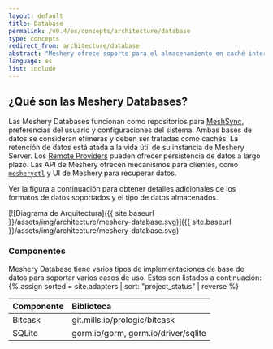 ```yaml
---
layout: default
title: Database
permalink: /v0.4/es/concepts/architecture/database
type: concepts
redirect_from: architecture/database
abstract: "Meshery ofrece soporte para el almacenamiento en caché interno con la ayuda de base de datos de archivos. Esto se ha implementado con varias bibliotecas que admiten diferentes tipos de formatos de datos."
language: es
list: include
---
```


## ¿Qué son las Meshery Databases?

Las Meshery Databases funcionan como repositorios para [MeshSync](/concepts/architecture/meshsync), preferencias del usuario y configuraciones del sistema. Ambas bases de datos se consideran efímeras y deben ser tratadas como cachés. La retención de datos está atada a la vida útil de su instancia de Meshery Server. Los [Remote Providers](/extensibility/providers) pueden ofrecer persistencia de datos a largo plazo. Las API de Meshery ofrecen mecanismos para clientes, como [`mesheryctl`](/reference/mesheryctl) y UI de Meshery para recuperar datos.

Ver la figura a continuación para obtener detalles adicionales de los formatos de datos soportados y el tipo de datos almacenados.

[![Diagrama de Arquitectura]({{ site.baseurl }}/assets/img/architecture/meshery-database.svg)]({{ site.baseurl }}/assets/img/architecture/meshery-database.svg)

### Componentes

Meshery Database tiene varios tipos de implementaciones de base de datos para soportar varios casos de uso. Estos son listados a continuación:
{% assign sorted = site.adapters | sort: "project_status" | reverse %}

| Componente     | Biblioteca                            |
| :------------- | :------------------------------------ |
| Bitcask        | git.mills.io/prologic/bitcask         |
| SQLite         | gorm.io/gorm, gorm.io/driver/sqlite   |
